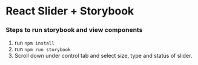 # React Slider + Storybook

### Steps to run storybook and view components
1. run ```npm install```
2. run ```npm run storybook```
3. Scroll down under control tab and select size, type and status of slider.